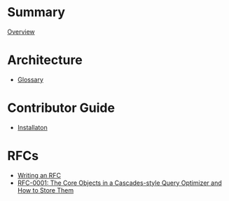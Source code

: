 # Summary

[Overview](./overview.md)

# Architecture

- [Glossary](./architecture/glossary.md)

# Contributor Guide

- [Installaton]() 

# RFCs

- [Writing an RFC](./rfcs/README.md)
- [RFC-0001: The Core Objects in a Cascades-style Query Optimizer and How to Store Them]()
